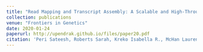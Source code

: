 ```yaml
---
title: "Read Mapping and Transcript Assembly: A Scalable and High-Throughput Workflow for the Processing and Analysis of Ribonucleic Acid Sequencing Data"
collection: publications
venue: "Frontiers in Genetics"
date: 2020-01-24
paperurl: http://upendrak.github.io/files/paper20.pdf
citation: 'Peri Sateesh, Roberts Sarah, Kreko Isabella R., McHan Lauren B., Naron Alexandra, Ram Archana, Murphy Rebecca L., Lyons Eric, Gregory Brian D., Devisetty Upendra K., Nelson Andrew D. L. (2020). Read Mapping and Transcript Assembly: A Scalable and High-Throughput Workflow for the Processing and Analysis of Ribonucleic Acid Sequencing Data. Front. Genet., 24 January 2020 | https://doi.org/10.3389/fgene.2019.01361'
---
```



